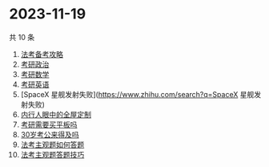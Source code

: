 # 2023-11-19

共 10 条

<!-- BEGIN -->
<!-- 最后更新时间 Sun Nov 19 2023 16:09:18 GMT+0800 (China Standard Time) -->

1. [法考备考攻略](https://www.zhihu.com/search?q=法考备考攻略)
1. [考研政治](https://www.zhihu.com/search?q=考研政治)
1. [考研数学](https://www.zhihu.com/search?q=考研数学)
1. [考研英语](https://www.zhihu.com/search?q=考研英语)
1. [SpaceX 星舰发射失败](https://www.zhihu.com/search?q=SpaceX 星舰发射失败)
1. [内行人眼中的全屋定制](https://www.zhihu.com/search?q=内行人眼中的全屋定制)
1. [考研需要买平板吗](https://www.zhihu.com/search?q=考研需要买平板吗)
1. [30岁考公来得及吗](https://www.zhihu.com/search?q=30岁考公来得及吗)
1. [法考主观题如何答题](https://www.zhihu.com/search?q=法考主观题如何答题)
1. [法考主观题答题技巧](https://www.zhihu.com/search?q=法考主观题答题技巧)

<!-- END -->

